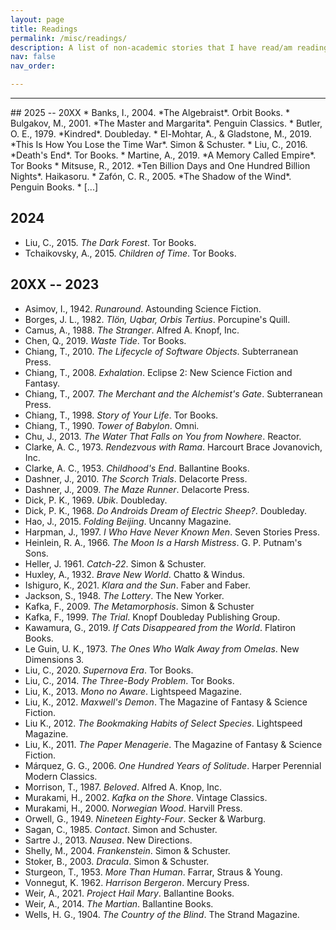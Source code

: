 ```yaml
---
layout: page
title: Readings
permalink: /misc/readings/
description: A list of non-academic stories that I have read/am reading/will read, mainly in the realms of science fiction, philosophical fiction, and magical realism; each list is ordered alphabetically by the surname of the author(s).
nav: false
nav_order:

---
```

<hr>
## 2025 -- 20XX
* Banks, I., 2004. *The Algebraist*. Orbit Books.
* Bulgakov, M., 2001. *The Master and Margarita*. Penguin Classics.
* Butler, O. E., 1979. *Kindred*. Doubleday.
* El-Mohtar, A., & Gladstone, M., 2019. *This Is How You Lose the Time War*. Simon & Schuster.
* Liu, C., 2016. *Death's End*. Tor Books.
* Martine, A., 2019. *A Memory Called Empire*. Tor Books
* Mitsuse, R., 2012. *Ten Billion Days and One Hundred Billion Nights*. Haikasoru.
* Zafón, C. R., 2005. *The Shadow of the Wind*. Penguin Books.
* [...]

## 2024
* Liu, C., 2015. *The Dark Forest*. Tor Books.
* Tchaikovsky, A., 2015. *Children of Time*. Tor Books.

## 20XX -- 2023
* Asimov, I., 1942. *Runaround*. Astounding Science Fiction.
* Borges, J. L., 1982. *Tlön, Uqbar, Orbis Tertius*. Porcupine's Quill.
* Camus, A., 1988. *The Stranger*. Alfred A. Knopf, Inc.
* Chen, Q., 2019. *Waste Tide*. Tor Books.
* Chiang, T., 2010. *The Lifecycle of Software Objects*. Subterranean Press.
* Chiang, T., 2008. *Exhalation*. Eclipse 2: New Science Fiction and Fantasy.
* Chiang, T., 2007. *The Merchant and the Alchemist's Gate*. Subterranean Press.
* Chiang, T., 1998. *Story of Your Life*. Tor Books.
* Chiang, T., 1990. *Tower of Babylon*. Omni.
* Chu, J., 2013. *The Water That Falls on You from Nowhere*. Reactor.
* Clarke, A. C., 1973. *Rendezvous with Rama*. Harcourt Brace Jovanovich, Inc.
* Clarke, A. C., 1953. *Childhood's End*. Ballantine Books.
* Dashner, J., 2010. *The Scorch Trials*. Delacorte Press.
* Dashner, J., 2009. *The Maze Runner*. Delacorte Press.
* Dick, P. K., 1969. *Ubik*. Doubleday.
* Dick, P. K., 1968. *Do Androids Dream of Electric Sheep?*. Doubleday.
* Hao, J., 2015. *Folding Beijing*. Uncanny Magazine.
* Harpman, J., 1997. *I Who Have Never Known Men*. Seven Stories Press.
* Heinlein, R. A., 1966. *The Moon Is a Harsh Mistress*. G. P. Putnam's Sons.
* Heller, J. 1961. *Catch-22*. Simon & Schuster.
* Huxley, A., 1932. *Brave New World*. Chatto & Windus.
* Ishiguro, K., 2021. *Klara and the Sun*. Faber and Faber.
* Jackson, S., 1948. *The Lottery*. The New Yorker.
* Kafka, F., 2009. *The Metamorphosis*. Simon & Schuster
* Kafka, F., 1999. *The Trial*. Knopf Doubleday Publishing Group.
* Kawamura, G., 2019. *If Cats Disappeared from the World*. Flatiron Books.
* Le Guin, U. K., 1973. *The Ones Who Walk Away from Omelas*. New Dimensions 3.
* Liu, C., 2020. *Supernova Era*. Tor Books.
* Liu, C., 2014. *The Three-Body Problem*. Tor Books.
* Liu, K., 2013. *Mono no Aware*. Lightspeed Magazine.
* Liu, K., 2012. *Maxwell's Demon*. The Magazine of Fantasy & Science Fiction.
* Liu K., 2012. *The Bookmaking Habits of Select Species*. Lightspeed Magazine.
* Liu, K., 2011. *The Paper Menagerie*. The Magazine of Fantasy & Science Fiction.
* Márquez, G. G., 2006. *One Hundred Years of Solitude*. Harper Perennial Modern Classics.
* Morrison, T., 1987. *Beloved*. Alfred A. Knop, Inc.
* Murakami, H., 2002. *Kafka on the Shore*. ‎Vintage Classics.
* Murakami, H., 2000. *Norwegian Wood*. Harvill Press.
* Orwell, G., 1949. *Nineteen Eighty-Four*. Secker & Warburg.
* Sagan, C., 1985. *Contact*. Simon and Schuster.
* Sartre J., 2013. *Nausea*. New Directions.
* Shelly, M., 2004. *Frankenstein*. Simon & Schuster.
* Stoker, B., 2003. *Dracula*. Simon & Schuster.
* Sturgeon, T., 1953. *More Than Human*. Farrar, Straus & Young.
* Vonnegut, K. 1962. *Harrison Bergeron*. Mercury Press.
* Weir, A., 2021. *Project Hail Mary*. Ballantine Books.
* Weir, A., 2014. *The Martian*. Ballantine Books.
* Wells, H. G., 1904. *The Country of the Blind*. The Strand Magazine.
